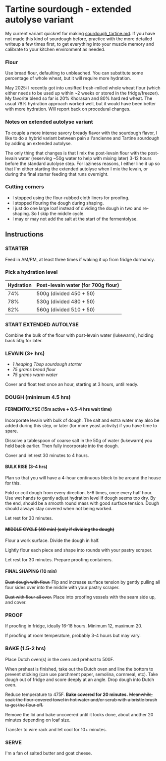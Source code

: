 # Tartine sourdough - extended autolyse variant

My current variant quickref for making [sourdough_tartine.md](sourdough_tartine.md). If you have not made this kind of sourdough before, practice with the more detailed writeup a few times first, to get everything into your muscle memory and calibrate to your kitchen environment as needed.

### Flour
Use bread flour, defaulting to unbleached. You can substitute some percentage of whole wheat, but it will require more hydration.

May 2025: I recently got into unsifted fresh-milled whole wheat flour (which either needs to be used up within ~2 weeks or stored in the fridge/freezer). My favorite blend so far is 20% Khorasan and 80% hard red wheat. The usual 78% hydration approach worked well, but it would have been better with more hydration. Will report back on procedural changes.

### Notes on extended autolyse variant
To couple a more intense savory bready flavor with the sourdough flavor, I like to do a hybrid variant between pain a l'ancienne and Tartine sourdough by adding an extended autolyse. 

The only thing that changes is that I mix the post-levain flour with the post-levain water (reserving ~50g water to help with mixing later) 3-12 hours before the standard autolyse step. For laziness reasons, I either line it up so that I'm either starting the extended autolyse when I mix the levain, or during the final starter feeding that runs overnight.

### Cutting corners
- I stopped using the flour-rubbed cloth liners for proofing.
- I stopped flouring the dough during shaping.
- I just do one large loaf instead of dividing the dough in two and re-shaping. So I skip the middle cycle.
- I may or may not add the salt at the start of the fermentolyse.

## Instructions

### STARTER
Feed in AM/PM, at least three times if waking it up from fridge dormancy.

### Pick a hydration level

Hydration | Post-levain water (for 700g flour)
:--- | ---
74% | 500g (divided 450 + 50)
78% | 530g (divided 480 + 50)
82% | 560g (divided 510 + 50)

### START EXTENDED AUTOLYSE

Combine the bulk of the flour with post-levain water (lukewarm), holding back 50g for later.

### LEVAIN (3+ hrs)
+ *1 heaping Tbsp sourdough starter*
+ *75 grams bread flour*
+ *75 grams warm water*

Cover and float test once an hour, starting at 3 hours, until ready.

### DOUGH (minimum 4.5 hrs)

#### FERMENTOLYSE (15m active + 0.5-4 hrs wait time)

Incorporate levain with bulk of dough. The salt and extra water may also be added during this step, or later (for more yeast activity) if you have time to spare.

Dissolve a tablespoon of coarse salt in the 50g of water (lukewarm) you held back earlier. Then fully incorporate into the dough.

Cover and let rest 30 minutes to 4 hours.

#### BULK RISE (3-4 hrs)
Plan so that you will have a 4-hour continuous block to be around the house for this.

Fold or coil dough from every direction. 5-6 times, once every half hour. Use wet hands to gently adjust hydration level if dough seems too dry. By the end, should be a smooth round mass with good surface tension. Dough should always stay covered when not being worked.

Let rest for 30 minutes.

#### ~~MIDDLE CYCLE (40 min) (only if dividing the dough)~~

Flour a work surface. Divide the dough in half.

Lightly flour each piece and shape into rounds with your pastry scraper.

Let rest for 30 minutes. Prepare proofing containers.

#### FINAL SHAPING (10 min)

~~Dust dough with flour.~~ Flip and increase surface tension by gently pulling all four sides over into the middle with your pastry scraper.

~~Dust with flour all over.~~ Place into proofing vessels with the seam side up, and cover.

### PROOF

If proofing in fridge, ideally 16-18 hours. Minimum 12, maximum 20.

If proofing at room temperature, probably 3-4 hours but may vary.

### BAKE (1.5-2 hrs)

Place Dutch oven(s) in the oven and preheat to 500F.

When preheat is finished, take out the Dutch oven and line the bottom to prevent sticking (can use parchment paper, semolina, cornmeal, etc). Take dough out of fridge and score deeply at an angle. Drop dough into Dutch oven.

Reduce temperature to 475F. **Bake covered for 20 minutes.** ~~Meanwhile, soak the flour-covered towel in hot water and/or scrub with a bristle brush to get the flour off.~~

Remove the lid and bake uncovered until it looks done, about another 20 minutes depending on loaf size.

Transfer to wire rack and let cool for 10+ minutes.

### SERVE

I'm a fan of salted butter and goat cheese.
